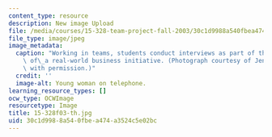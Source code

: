```yaml
---
content_type: resource
description: New image Upload
file: /media/courses/15-328-team-project-fall-2003/30c1d9988a540fbea474a3524c5e02bc_15-328f03-th.jpg
file_type: image/jpeg
image_metadata:
  caption: "Working in teams, students conduct interviews as part of their analysis\
    \ of\_a real-world business initiative. (Photograph courtesy of Jenn Borton. Used\
    \ with permission.)"
  credit: ''
  image-alt: Young woman on telephone.
learning_resource_types: []
ocw_type: OCWImage
resourcetype: Image
title: 15-328f03-th.jpg
uid: 30c1d998-8a54-0fbe-a474-a3524c5e02bc
---
```

